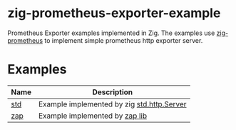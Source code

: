 # zig-prometheus-exporter-example

Prometheus Exporter examples implemented in Zig.
The examples use [zig-prometheus](https://github.com/vrischmann/zig-prometheus)
to implement simple prometheus http exporter server.

# Examples

| Name                    | Description |
|-------------------------|-------------|
| [std](src/std_main.zig) | Example implemented by zig [std.http.Server](https://ziglang.org/documentation/master/std/#std.http.Server) |
| [zap](src/zap_main.zig) | Example implemented by [zap lib](https://github.com/zap-zig/zap) |






